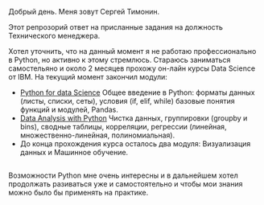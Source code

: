 Добрый день.
Меня зовут Сергей Тимонин.

Этот репрозорий ответ на присланные задания на должность Технического менеджера.

Хотел уточнить, что на данный момент я не работаю профессионально в Python, но активно к этому стремлюсь.
Стараюсь заниматься самостельяно и около 2 месяцев прохожу он-лайн курсы Data Science от IBM. 
На текущий момент закончил модули:
- [Python for data Science](https://coursera.org/share/fea9464e0178410048a6f997eaf3f469) Общее введение в Python: форматы данных (листы, списки, сеты), условия (if, elif, while) базовые понятия функций и модулей, Pandas.
- [Data Analysis with Python](https://coursera.org/share/4d752d88229b41d741b7a9db885ab304) Чистка данных, группировки (groupby и bins), сводные таблицы, корреляции, регрессии (линейная, множественно-линейная, полиномиальная).
- До конца прохождения курса осталось два модуля: Визуализация данных и Машинное обучение.
##

Возможности Python мне очень интересны и в дальнейшем хотел продолжать разиваться уже и самостоятельно и чтобы мои знания можно было бы применять на практике.
